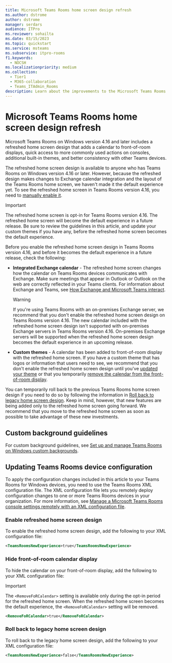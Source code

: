 ```yaml
---
title: Microsoft Teams Rooms home screen design refresh
ms.author: dstrome
author: dstrome
manager: serdars
audience: ITPro
ms.reviewer: sohailta
ms.date: 03/15/2023
ms.topic: quickstart
ms.service: msteams
ms.subservice: itpro-rooms
f1.keywords: 
  - NOCSH
ms.localizationpriority: medium
ms.collection: 
  - Tier1
  - M365-collaboration
  - Teams_ITAdmin_Rooms
description: Learn about the improvements to the Microsoft Teams Rooms on Windows home screen design.
---
```


# Microsoft Teams Rooms home screen design refresh

Microsoft Teams Rooms on Windows version 4.16 and later includes a refreshed home screen design that adds a calendar to front-of-room displays, quick access to more commonly used actions on consoles, additional built-in themes, and better consistency with other Teams devices.

The refreshed home screen design is available to anyone who has Teams Rooms on Windows version 4.16 or later. However, because the refreshed design makes changes to Exchange calendar integration and the layout of the Teams Rooms home screen, we haven't made it the default experience yet. To see the refreshed home screen in Teams Rooms version 4.16, you need to [manually enable it](#enable-refreshed-home-screen-design).

> [!IMPORTANT]
> The refreshed home screen is opt-in for Teams Rooms version 4.16. The refreshed home screen will become the default experience in a future release. Be sure to review the guidelines in this article, and update your custom themes if you have any, before the refreshed home screen becomes the default experience.

Before you enable the refreshed home screen design in Teams Rooms version 4.16, and before it becomes the default experience in a future release, check the following:

- **Integrated Exchange calendar** - The refreshed home screen changes how the calendar on Teams Rooms devices communicates with Exchange. Make sure meetings that appear in Outlook or Outlook on the web are correctly reflected in your Teams clients. For information about Exchange and Teams, see [How Exchange and Microsoft Teams interact](../Exchange-Teams-interact.md).
  > [!WARNING]
  > If you're using Teams Rooms with an on-premises Exchange server, we recommend that you don't enable the refreshed home screen design on Teams Rooms version 4.16. The new calendar included with the refreshed home screen design isn't supported with on-premises Exchange servers in Teams Rooms version 4.16. On-premises Exchange servers will be supported when the refreshed home screen design becomes the default experience in an upcoming release.
- **Custom themes** - A calendar has been added to front-of-room display with the refreshed home screen. If you have a custom theme that has logos or information that users need to see, we recommend that you don't enable the refreshed home screen design until you've [updated your theme](#custom-background-guidelines) or that you temporarily [remove the calendar from the front-of-room display](#hide-front-of-room-calendar-display).

You can temporarily roll back to the previous Teams Rooms home screen design if you need to do so by following the information in [Roll back to legacy home screen design](#roll-back-to-legacy-home-screen-design). Keep in mind, however, that new features are being added only to the refreshed home screen going forward. We recommend that you move to the refreshed home screen as soon as possible to take advantage of these new investments.

## Custom background guidelines

For custom background guidelines, see [Set up and manage Teams Rooms on Windows custom backgrounds](custom-backgrounds.md).

## Updating Teams Rooms device configuration

To apply the configuration changes included in this article to your Teams Rooms for Windows devices, you need to use the Teams Rooms XML configuration file. The XML configuration file lets you remotely deploy configuration changes to one or more Teams Rooms devices in your organization. For more information, see [Manage a Microsoft Teams Rooms console settings remotely with an XML configuration file](xml-config-file.md).

### Enable refreshed home screen design

To enable the refreshed home screen design, add the following to your XML configuration file:

```xml
<TeamsRoomsNewExperience>true</TeamsRoomsNewExperience> 
```

### Hide front-of-room calendar display

To hide the calendar on your front-of-room display, add the following to your XML configuration file:

> [!IMPORTANT]
> The `<RemoveFoRCalendar>` setting is available only during the opt-in period for the refreshed home screen. When the refreshed home screen becomes the default experience, the `<RemoveFoRCalendar>` setting will be removed.

```xml
<RemoveFoRCalendar>true</RemoveFoRCalendar> 
```

### Roll back to legacy home screen design

To roll back to the legacy home screen design, add the following to your XML configuration file:

```xml
<TeamsRoomsNewExperience>false</TeamsRoomsNewExperience> 
```
